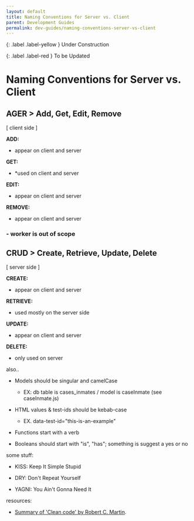 ```yaml
---
layout: default
title: Naming Conventions for Server vs. Client
parent: Development Guides
permalink: dev-guides/naming-conventions-server-vs-client
---
```


{: .label .label-yellow }
Under Construction

{: .label .label-red }
To be Updated

# Naming Conventions for Server vs. Client

## AGER > Add, Get, Edit, Remove

[ client side ]

**ADD:**

- appear on client and server

**GET:**

- *used on client and server

**EDIT:**

- appear on client and server

**REMOVE:**

- appear on client and server

### - worker is out of scope

## CRUD > Create, Retrieve, Update, Delete

[ server side ]

**CREATE:**

- appear on client and server

**RETRIEVE:**

- used mostly on the server side

**UPDATE:**

- appear on client and server

**DELETE:**

- only used on server

also..

- Models should be singular and camelCase

  - EX: db table is cases_inmates / model is caseInmate (see
        caseInmate.js)

- HTML values & test-ids should be kebab-case

  - EX. data-test-id="this-is-an-example"

- Functions start with a verb

- Booleans should start with "is", "has"; something is suggest a
    yes or no

some stuff:

- KISS: Keep It Simple Stupid

- DRY: Don't Repeat Yourself

- YAGNI: You Ain't Gonna Need It

resources:

- [Summary of 'Clean code' by Robert C. Martin](https://gist.github.com/wojteklu/73c6914cc446146b8b533c0988cf8d29).

